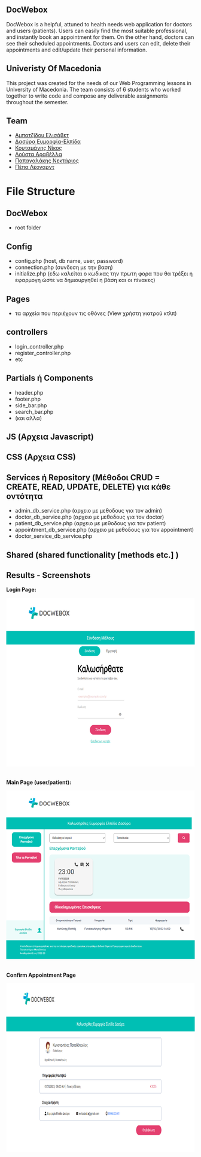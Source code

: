 ## DocWebox

DocWebox is a helpful, attuned to health needs web application for doctors and users (patients). Users can easily find the most suitable professional, and instantly book an appointment for them. On the other hand, doctors can see their scheduled appointments. Doctors and users can edit, delete their appointments and edit/update their personal information. 

## Univeristy Of Macedonia
This project was created for the needs of our Web Programming lessons in University of Macedonia. The team consists of 6 students who worked together to write code and compose any deliverable assignments throughout the semester.

## Team
* [Αμπατζίδου Ελισάβετ](https://github.com/ElisavetAmpatzidou)
* [Δασύρα Ευμορφία-Ελπίδα](https://github.com/evitadasy)
* [Κουταμάνης Νίκος](https://github.com/NickKoutamanis)
* [Λούστα Αραβέλλα](https://github.com/aravellalousta)
* [Παπαγαλάκης Νεκτάριος](https://github.com/NektariosPapagalakis)
* [Πέπα Λέοναρντ](https://github.com/Leonardpepa)


# File Structure

## DocWebox

- root folder

## Config

- config.php (host, db name, user, password)
- connection.php (συνδεση με την βαση)
- initialize.php (εδω καλείται ο κωδικας την πρωτη φορα που θα τρέξει η εφαρμογη ώστε να δημιουργηθεί η βάση και οι πίνακες)

## Pages
- τα αρχεία που περιέχουν τις οθόνες (View χρήστη γιατρού κτλπ)


## controllers 
- login_controller.php
- register_controller.php
- etc

## Partials ή Components

- header.php
- footer.php
- side_bar.php
- search_bar.php
- (και αλλα)

## JS (Αρχεια Javascript)

## CSS (Αρχεια CSS)

## Services ή Repository (Μέθοδοι CRUD = CREATE, READ, UPDATE, DELETE) για κάθε οντότητα

- admin_db_service.php (αρχειο με μεθοδους για τον admin)
- doctor_db_service.php (αρχειο με μεθοδους για τον doctor)
- patient_db_service.php (αρχειο με μεθοδους για τον patient)
- appointment_db_service.php (αρχειο με μεθοδους για τον appointment)
- doctor_service_db_service.php

## Shared (shared functionality [methods etc.] )

<h2>Results - Screenshots </h2>
<div float="left">
  <b><p>Login Page:</p></b>
  <img src="screens/login.png" height="450" width="1000"/><br><br>
  <b><p>Main Page (user/patient):</p></b>
  <img src="screens/user-main.png" height="450" width="1000"/><br><br>
  <b><p>Confirm Appointment Page</p></b>
  <img src="screens/conf-appointment.png" height="450" width="1000" />
</div>
